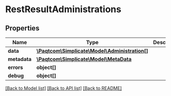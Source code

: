 # RestResultAdministrations

## Properties

 Name         | Type                                                            | Description | Notes      
--------------|-----------------------------------------------------------------|-------------|------------
 **data**     | [**\Paqtcom\Simplicate\Model\Administration[]**](Administration.md) |             | [optional] 
 **metadata** | [**\Paqtcom\Simplicate\Model\MetaData**](MetaData.md)               |             | [optional] 
 **errors**   | **object[]**                                                    |             | [optional] 
 **debug**    | **object[]**                                                    |             | [optional] 

[[Back to Model list]](../README.md#documentation-for-models) [[Back to API list]](../README.md#documentation-for-api-endpoints) [[Back to README]](../README.md)


